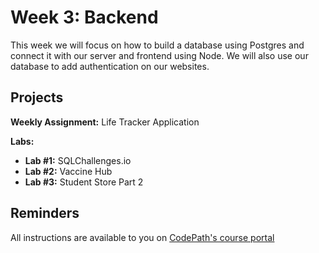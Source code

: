 # Week 3: Backend

This week we will focus on how to build a database using Postgres and connect it with our server and frontend using Node. We will also use our database to add authentication on our websites.

## Projects

**Weekly Assignment:** Life Tracker Application

**Labs:**

* **Lab #1:** SQLChallenges.io
* **Lab #2:** Vaccine Hub
* **Lab #3:** Student Store Part 2

## Reminders

All instructions are available to you on [CodePath's course portal](https://courses.codepath.org/courses/summer_internship_for_tech_excellence/)